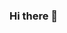### Hi there 👋

<!--
**Ak627/Ak627** is a ✨ _special_ ✨ repository because its `README.md` (this file) appears on your GitHub profile.

Here are some ideas to get you started:

- 🔭 I’m currently working on coding in a computer science class
- 🌱 I’m currently learning coding in a computer science class
- 👯 I’m looking to collaborate on stuff
- 🤔 I’m looking for help with other stuff
- 💬 Ask me about idk stuff i guess
- 😄 Pronouns: he/him
- ⚡ Fun fact: I like coding
-->
